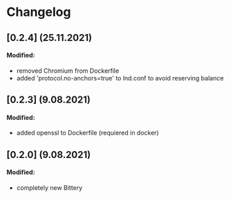 # Changelog
## [0.2.4] (25.11.2021)
#### Modified:
- removed Chromium from Dockerfile
- added 'protocol.no-anchors=true' to lnd.conf to avoid reserving balance
## [0.2.3] (9.08.2021)
#### Modified:
- added openssl to Dockerfile (requiered in docker)
## [0.2.0] (9.08.2021)
#### Modified:
- completely new Bittery

